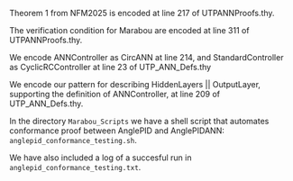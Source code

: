 Theorem 1 from NFM2025 is encoded at line 217 of UTPANNProofs.thy.

The verification condition for Marabou are encoded at line 311 of UTPANNProofs.thy.

We encode ANNController as CircANN at line 214, and StandardController as CyclicRCController at line 23 of UTP_ANN_Defs.thy 

We encode our pattern for describing HiddenLayers || OutputLayer, supporting the definition of ANNController, 
at line 209 of UTP_ANN_Defs.thy.

In the directory `Marabou_Scripts` we have a shell script that automates conformance proof between AnglePID and AnglePIDANN: `anglepid_conformance_testing.sh`.

We have also included a log of a succesful run in `anglepid_conformance_testing.txt`.
